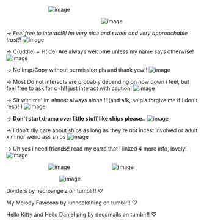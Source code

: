‎ ‎ ‎ ‎ ‎‎ ‎ ‎ ‎  ‎‎ ‎ ‎ ‎ ‎  ‎ ‎ ‎ ‎ ‎ ‎ ‎‎ ‎ ‎ ‎  ‎‎ ‎ ‎ ‎ ‎  ‎![image](https://github.com/user-attachments/assets/baab9ad2-03cd-42a7-ac71-c6674a4079ff)
‎ ‎ ‎ ‎ ‎ ‎ ‎  ‎ ‎


‎ ‎ ‎ ‎ ‎ ‎ ‎ ‎ ‎ ‎ ‎ ‎‎ ‎‎ ‎ ‎ ‎ ‎ ‎ ‎ ‎ ‎ ‎ ‎ ‎ ‎ ‎ ‎ ‎ ‎‎ ‎ ‎ ‎ ‎ ‎ ‎ ‎ ‎ ‎ ‎ ‎‎ ‎‎ ‎ ‎ ‎ ‎ ‎ ‎ ‎ ‎‎ ‎ ‎ ‎  ‎‎ ‎ ‎ ‎ ‎  ‎ ‎  ‎ ‎  ‎  ‎ ![image](https://github.com/user-attachments/assets/dce13944-0f95-46b9-9b35-2a19100dcfcf)




-> *Feel free to interact!!! Im very nice and sweet and very approachable trust!!* ![image](https://github.com/user-attachments/assets/03959b96-f1ba-41b5-9088-27072a880363)


-> C(uddle) + H(ide) Are always welcome unless my name says otherwise! ![image](https://github.com/user-attachments/assets/74880f49-10fe-4712-ba86-11d36e8ed06f)


-> No Insp/Copy without permission pls and thank yew!! ![image](https://github.com/user-attachments/assets/bc952820-a821-44a4-a491-99ff5915ad44)


-> Most Do not interacts are probably depending on how down i feel, but feel free to ask for c+h!! just interact with caution! ![image](https://github.com/user-attachments/assets/c6084094-2a90-4fa2-857a-1c548bbf985c)


-> Sit with me! im almost always alone !! (and afk, so pls forgive me if i don't resp!!) ![image](https://github.com/user-attachments/assets/e59cbaa2-b7f6-40c8-b6f5-facd7192def3)


-> **Don't start drama over little stuff like ships please..** ![image](https://github.com/user-attachments/assets/d6be83bb-fa73-4584-87c7-c1cdb2bce578)

-> I don't rlly care about ships as long as they're not incest involved or adult x minor weird ass ships ![image](https://github.com/user-attachments/assets/50039ea8-1873-4da8-b622-12e89e128ab5)


-> Uh yes i need friends!! read my carrd that i linked 4 more info, lovely! ![image](https://github.com/user-attachments/assets/e15fbae5-ec77-4935-b40d-785d654cfe3a)

‎ ‎ ‎ ‎ ‎‎ ‎ ‎ ‎  ‎‎ ‎ ‎ ‎ ‎  ‎ ‎ ‎ ‎ ‎ ‎ ‎‎ ‎ ‎ ‎  ‎‎ ‎ ‎ ‎ ‎   ‎![image](https://github.com/user-attachments/assets/214445e9-4baa-405b-b066-fde6034d683e)
 ‎ ‎ ‎ ‎ ‎ ‎ ‎ ‎ ‎ ‎ ‎ ‎ ‎  ‎ ‎ ‎‎ ‎ ‎ ‎ ‎ ‎ ‎ ‎ ‎ ‎ ‎ ‎‎ ‎![image](https://github.com/user-attachments/assets/10fb83da-9962-4ae1-afbd-717c152b8266)


‎ ‎ ‎ ‎ ‎ ‎ ‎ ‎ ‎ ‎ ‎ ‎‎ ‎‎ ‎ ‎ ‎ ‎ ‎ ‎ ‎ ‎ ‎ ‎ ‎ ‎ ‎ ‎ ‎ ‎ ‎ ‎  ‎ ‎ ‎ ‎ ![image](https://github.com/user-attachments/assets/5772b3e2-22be-4de1-987c-5f09e2b48e8d)

Dividers by necroangelz on tumblr!! ♡

My Melody Favicons by lunneclothing on tumblr!! ♡

Hello Kitty and Hello Daniel png by decomails on tumblr!!  ♡
